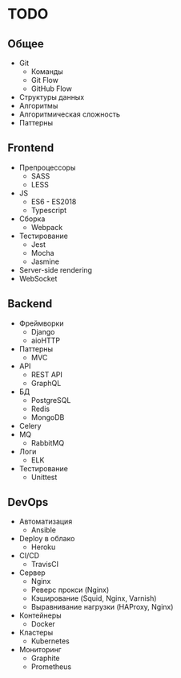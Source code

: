 # TODO

## Общее

- Git
    - Команды
    - Git Flow
    - GitHub Flow
- Структуры данных
- Алгоритмы
- Алгоритмическая сложность
- Паттерны



## Frontend

- Препроцессоры
    - SASS
    - LESS
- JS
    - ES6 - ES2018
    - Typescript
- Сборка
    - Webpack
- Тестирование
    - Jest
    - Mocha
    - Jasmine
- Server-side rendering
- WebSocket



## Backend

- Фреймворки
    - Django
    - aioHTTP
- Паттерны
    - MVC
- API
    - REST API
    - GraphQL
- БД
    - PostgreSQL
    - Redis
    - MongoDB
- Celery
- MQ
    - RabbitMQ
- Логи
    - ELK
- Тестирование
    - Unittest



## DevOps

- Автоматизация
    - Ansible
- Deploy в облако
    - Heroku
- CI/CD
    - TravisCI
- Сервер
    - Nginx
    - Реверс прокси (Nginx)
    - Кэширование (Squid, Nginx, Varnish)
    - Выравнивание нагрузки (HAProxy, Nginx)
- Контейнеры
    - Docker
- Кластеры
    - Kubernetes
- Мониторинг
    - Graphite
    - Prometheus
